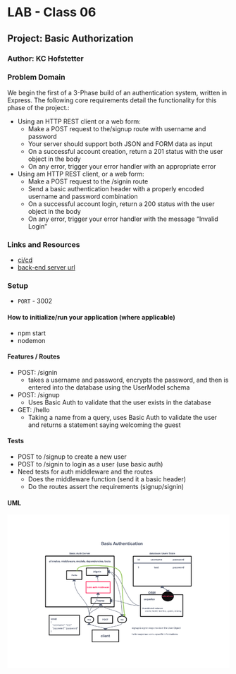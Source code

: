 # LAB - Class 06

## Project: Basic Authorization

### Author: KC Hofstetter

### Problem Domain

We begin the first of a 3-Phase build of an authentication system, written in Express. The following core requirements detail the functionality for this phase of the project.:

- Using an HTTP REST client or a web form:
  - Make a POST request to the/signup route with username and password
  - Your server should support both JSON and FORM data as input
  - On a successful account creation, return a 201 status with the user object in the body
  - On any error, trigger your error handler with an appropriate error
- Using am HTTP REST client, or a web form:
  - Make a POST request to the /signin route
  - Send a basic authentication header with a properly encoded username and password combination
  - On a successful account login, return a 200 status with the user object in the body
  - On any error, trigger your error handler with the message “Invalid Login”

### Links and Resources

- [ci/cd](https://github.com/khofstetter94/basic-auth/pull/1)
- [back-end server url](https://kmh-basic-auth.herokuapp.com/)

### Setup

- `PORT` - 3002

#### How to initialize/run your application (where applicable)

- npm start
- nodemon

#### Features / Routes

- POST: /signin
  - takes a username and password, encrypts the password, and then is entered into the database using the UserModel schema
- POST: /signup
  - Uses Basic Auth to validate that the user exists in the database
- GET: /hello
  - Taking a name from a query, uses Basic Auth to validate the user and returns a statement saying welcoming the guest

#### Tests

- POST to /signup to create a new user
- POST to /signin to login as a user (use basic auth)
- Need tests for auth middleware and the routes
  - Does the middleware function (send it a basic header)
  - Do the routes assert the requirements (signup/signin)

#### UML

![Basic Authentication - Lab 06](./img/lab06UML.png)
